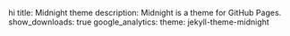 hi
title: Midnight theme
description: Midnight is a theme for GitHub Pages.
show_downloads: true
google_analytics:
theme: jekyll-theme-midnight
